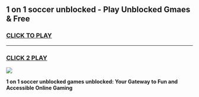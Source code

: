
## 1 on 1 soccer unblocked - Play Unblocked Gmaes & Free
<h3>
<a href="https://news.freeplayer.one?title=1_on_1_soccer_unblocked&ref=16F">CLICK TO PLAY</a></h3>
<hr>

<h3>
<a href="https://news.freeplayer.one?title=1_on_1_soccer_unblocked&ref=16F">CLICK 2 PLAY</a>
  
</h3>

<a href="https://news.freeplayer.one?title=1_on_1_soccer_unblocked&ref=16F/"><img src="https://clearcache.store/games.png"></a>


**1 on 1 soccer unblocked games unblocked: Your Gateway to Fun and Accessible Online Gaming**
